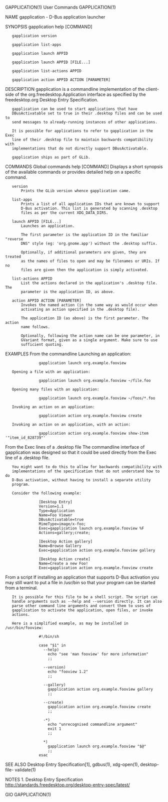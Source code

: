 GAPPLICATION(1)                 User Commands                 GAPPLICATION(1)

NAME
       gapplication - D-Bus application launcher

SYNOPSIS
       gapplication help [COMMAND]

       gapplication version

       gapplication list-apps

       gapplication launch APPID

       gapplication launch APPID [FILE...]

       gapplication list-actions APPID

       gapplication action APPID ACTION [PARAMETER]

DESCRIPTION
       gapplication is a commandline implementation of the client-side of the
       org.freedesktop.Application interface as specified by the
       freedesktop.org Desktop Entry Specification.

       gapplication can be used to start applications that have
       DBusActivatable set to true in their .desktop files and can be used to
       send messages to already-running instances of other applications.

       It is possible for applications to refer to gapplication in the Exec
       line of their .desktop file to maintain backwards compatibility with
       implementations that do not directly support DBusActivatable.

       gapplication ships as part of GLib.

COMMANDS
   Global commands
       help [COMMAND]
           Displays a short synopsis of the available commands or provides
           detailed help on a specific command.

       version
           Prints the GLib version whence gapplication came.

       list-apps
           Prints a list of all application IDs that are known to support
           D-Bus activation. This list is generated by scanning .desktop
           files as per the current XDG_DATA_DIRS.

       launch APPID [FILE...]
           Launches an application.

           The first parameter is the application ID in the familiar "reverse
           DNS" style (eg: 'org.gnome.app') without the .desktop suffix.

           Optionally, if additional parameters are given, they are treated
           as the names of files to open and may be filenames or URIs. If no
           files are given then the application is simply activated.

       list-actions APPID
           List the actions declared in the application's .desktop file. The
           parameter is the application ID, as above.

       action APPID ACTION [PARAMETER]
           Invokes the named action (in the same way as would occur when
           activating an action specified in the .desktop file).

           The application ID (as above) is the first parameter. The action
           name follows.

           Optionally, following the action name can be one parameter, in
           GVariant format, given as a single argument. Make sure to use
           sufficient quoting.

EXAMPLES
   From the commandline
       Launching an application:

                   gapplication launch org.example.fooview

       Opening a file with an application:

                   gapplication launch org.example.fooview ~/file.foo

       Opening many files with an application:

                   gapplication launch org.example.fooview ~/foos/*.foo

       Invoking an action on an application:

                   gapplication action org.example.fooview create

       Invoking an action on an application, with an action:

                   gapplication action org.example.fooview show-item '"item_id_828739"'

   From the Exec lines of a .desktop file
       The commandline interface of gapplication was designed so that it
       could be used directly from the Exec line of a .desktop file.

       You might want to do this to allow for backwards compatibility with
       implementations of the specification that do not understand how to do
       D-Bus activation, without having to install a separate utility
       program.

       Consider the following example:

                   [Desktop Entry]
                   Version=1.1
                   Type=Application
                   Name=Foo Viewer
                   DBusActivatable=true
                   MimeType=image/x-foo;
                   Exec=gapplication launch org.example.fooview %F
                   Actions=gallery;create;

                   [Desktop Action gallery]
                   Name=Browse Gallery
                   Exec=gapplication action org.example.fooview gallery

                   [Desktop Action create]
                   Name=Create a new Foo!
                   Exec=gapplication action org.example.fooview create

   From a script
       If installing an application that supports D-Bus activation you may
       still want to put a file in /usr/bin so that your program can be
       started from a terminal.

       It is possible for this file to be a shell script. The script can
       handle arguments such as --help and --version directly. It can also
       parse other command line arguments and convert them to uses of
       gapplication to activate the application, open files, or invoke
       actions.

       Here is a simplified example, as may be installed in /usr/bin/fooview:

                   #!/bin/sh

                   case "$1" in
                     --help)
                       echo "see 'man fooview' for more information"
                       ;;

                     --version)
                       echo "fooview 1.2"
                       ;;

                     --gallery)
                       gapplication action org.example.fooview gallery
                       ;;

                     --create)
                       gapplication action org.example.fooview create
                       ;;

                     -*)
                       echo "unrecognised commandline argument"
                       exit 1
                       ;;

                     *)
                       gapplication launch org.example.fooview "$@"
                       ;;
                   esac

SEE ALSO
       Desktop Entry Specification[1], gdbus(1), xdg-open(1), desktop-file-
       validate(1)

NOTES
        1. Desktop Entry Specification
           http://standards.freedesktop.org/desktop-entry-spec/latest/

GIO                                                           GAPPLICATION(1)
